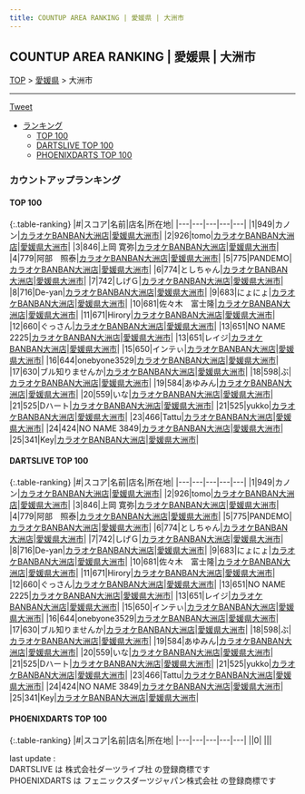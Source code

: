 ```yaml
---
title: COUNTUP AREA RANKING | 愛媛県 | 大洲市
---
```

## COUNTUP AREA RANKING | 愛媛県 | 大洲市

[TOP](/darts/rank/) > [愛媛県](/darts/rank/愛媛県/) > 大洲市

___

<a href="https://twitter.com/share?ref_src=twsrc%5Etfw" data-text="COUNTUP AREA RANKING | 愛媛県大洲市" class="twitter-share-button" data-hashtags="DARTSLIVE,PHOENIXDARTS,darts,ダーツ" data-show-count="false">Tweet</a>

* [ランキング](#カウントアップランキング)
    * [TOP 100](#top-100)
    * [DARTSLIVE TOP 100](#dartslive-top-100)
    * [PHOENIXDARTS TOP 100](#phoenixdarts-top-100)

### カウントアップランキング

#### TOP 100



{:.table-ranking}
|#|スコア|名前|店名|所在地|
|---|---|---|---|---|
|1|949|<span class="rank-name-dl">カノン</span>|<a href="https://search.dartslive.com/jp/shop/d6f04850fcaca1380d9b047a20a7ba1e">カラオケBANBAN大洲店</a>|<a href="/darts/rank/愛媛県/大洲市">愛媛県大洲市</a>|
|2|926|<span class="rank-name-dl">tomo</span>|<a href="https://search.dartslive.com/jp/shop/d6f04850fcaca1380d9b047a20a7ba1e">カラオケBANBAN大洲店</a>|<a href="/darts/rank/愛媛県/大洲市">愛媛県大洲市</a>|
|3|846|<span class="rank-name-dl">上岡 寛弥</span>|<a href="https://search.dartslive.com/jp/shop/d6f04850fcaca1380d9b047a20a7ba1e">カラオケBANBAN大洲店</a>|<a href="/darts/rank/愛媛県/大洲市">愛媛県大洲市</a>|
|4|779|<span class="rank-name-dl">阿部　照泰</span>|<a href="https://search.dartslive.com/jp/shop/d6f04850fcaca1380d9b047a20a7ba1e">カラオケBANBAN大洲店</a>|<a href="/darts/rank/愛媛県/大洲市">愛媛県大洲市</a>|
|5|775|<span class="rank-name-dl">PANDEMO</span>|<a href="https://search.dartslive.com/jp/shop/d6f04850fcaca1380d9b047a20a7ba1e">カラオケBANBAN大洲店</a>|<a href="/darts/rank/愛媛県/大洲市">愛媛県大洲市</a>|
|6|774|<span class="rank-name-dl">としちゃん</span>|<a href="https://search.dartslive.com/jp/shop/d6f04850fcaca1380d9b047a20a7ba1e">カラオケBANBAN大洲店</a>|<a href="/darts/rank/愛媛県/大洲市">愛媛県大洲市</a>|
|7|742|<span class="rank-name-dl">しげＧ</span>|<a href="https://search.dartslive.com/jp/shop/d6f04850fcaca1380d9b047a20a7ba1e">カラオケBANBAN大洲店</a>|<a href="/darts/rank/愛媛県/大洲市">愛媛県大洲市</a>|
|8|716|<span class="rank-name-dl">De-yan</span>|<a href="https://search.dartslive.com/jp/shop/d6f04850fcaca1380d9b047a20a7ba1e">カラオケBANBAN大洲店</a>|<a href="/darts/rank/愛媛県/大洲市">愛媛県大洲市</a>|
|9|683|<span class="rank-name-dl">にょにょ</span>|<a href="https://search.dartslive.com/jp/shop/d6f04850fcaca1380d9b047a20a7ba1e">カラオケBANBAN大洲店</a>|<a href="/darts/rank/愛媛県/大洲市">愛媛県大洲市</a>|
|10|681|<span class="rank-name-dl">佐々木　富士隆</span>|<a href="https://search.dartslive.com/jp/shop/d6f04850fcaca1380d9b047a20a7ba1e">カラオケBANBAN大洲店</a>|<a href="/darts/rank/愛媛県/大洲市">愛媛県大洲市</a>|
|11|671|<span class="rank-name-dl">Hirory</span>|<a href="https://search.dartslive.com/jp/shop/d6f04850fcaca1380d9b047a20a7ba1e">カラオケBANBAN大洲店</a>|<a href="/darts/rank/愛媛県/大洲市">愛媛県大洲市</a>|
|12|660|<span class="rank-name-dl">ぐっさん</span>|<a href="https://search.dartslive.com/jp/shop/d6f04850fcaca1380d9b047a20a7ba1e">カラオケBANBAN大洲店</a>|<a href="/darts/rank/愛媛県/大洲市">愛媛県大洲市</a>|
|13|651|<span class="rank-name-dl">NO NAME 2225</span>|<a href="https://search.dartslive.com/jp/shop/d6f04850fcaca1380d9b047a20a7ba1e">カラオケBANBAN大洲店</a>|<a href="/darts/rank/愛媛県/大洲市">愛媛県大洲市</a>|
|13|651|<span class="rank-name-dl">レイジ</span>|<a href="https://search.dartslive.com/jp/shop/d6f04850fcaca1380d9b047a20a7ba1e">カラオケBANBAN大洲店</a>|<a href="/darts/rank/愛媛県/大洲市">愛媛県大洲市</a>|
|15|650|<span class="rank-name-dl">インテぃ</span>|<a href="https://search.dartslive.com/jp/shop/d6f04850fcaca1380d9b047a20a7ba1e">カラオケBANBAN大洲店</a>|<a href="/darts/rank/愛媛県/大洲市">愛媛県大洲市</a>|
|16|644|<span class="rank-name-dl">onebyone3529</span>|<a href="https://search.dartslive.com/jp/shop/d6f04850fcaca1380d9b047a20a7ba1e">カラオケBANBAN大洲店</a>|<a href="/darts/rank/愛媛県/大洲市">愛媛県大洲市</a>|
|17|630|<span class="rank-name-dl">ブル知りませんか</span>|<a href="https://search.dartslive.com/jp/shop/d6f04850fcaca1380d9b047a20a7ba1e">カラオケBANBAN大洲店</a>|<a href="/darts/rank/愛媛県/大洲市">愛媛県大洲市</a>|
|18|598|<span class="rank-name-dl">ぶ</span>|<a href="https://search.dartslive.com/jp/shop/d6f04850fcaca1380d9b047a20a7ba1e">カラオケBANBAN大洲店</a>|<a href="/darts/rank/愛媛県/大洲市">愛媛県大洲市</a>|
|19|584|<span class="rank-name-dl">あゆみん</span>|<a href="https://search.dartslive.com/jp/shop/d6f04850fcaca1380d9b047a20a7ba1e">カラオケBANBAN大洲店</a>|<a href="/darts/rank/愛媛県/大洲市">愛媛県大洲市</a>|
|20|559|<span class="rank-name-dl">いな</span>|<a href="https://search.dartslive.com/jp/shop/d6f04850fcaca1380d9b047a20a7ba1e">カラオケBANBAN大洲店</a>|<a href="/darts/rank/愛媛県/大洲市">愛媛県大洲市</a>|
|21|525|<span class="rank-name-dl">Dハート</span>|<a href="https://search.dartslive.com/jp/shop/d6f04850fcaca1380d9b047a20a7ba1e">カラオケBANBAN大洲店</a>|<a href="/darts/rank/愛媛県/大洲市">愛媛県大洲市</a>|
|21|525|<span class="rank-name-dl">yukko</span>|<a href="https://search.dartslive.com/jp/shop/d6f04850fcaca1380d9b047a20a7ba1e">カラオケBANBAN大洲店</a>|<a href="/darts/rank/愛媛県/大洲市">愛媛県大洲市</a>|
|23|466|<span class="rank-name-dl">Tattu</span>|<a href="https://search.dartslive.com/jp/shop/d6f04850fcaca1380d9b047a20a7ba1e">カラオケBANBAN大洲店</a>|<a href="/darts/rank/愛媛県/大洲市">愛媛県大洲市</a>|
|24|424|<span class="rank-name-dl">NO NAME 3849</span>|<a href="https://search.dartslive.com/jp/shop/d6f04850fcaca1380d9b047a20a7ba1e">カラオケBANBAN大洲店</a>|<a href="/darts/rank/愛媛県/大洲市">愛媛県大洲市</a>|
|25|341|<span class="rank-name-dl">Key</span>|<a href="https://search.dartslive.com/jp/shop/d6f04850fcaca1380d9b047a20a7ba1e">カラオケBANBAN大洲店</a>|<a href="/darts/rank/愛媛県/大洲市">愛媛県大洲市</a>|


#### DARTSLIVE TOP 100



{:.table-ranking}
|#|スコア|名前|店名|所在地|
|---|---|---|---|---|
|1|949|<span class="rank-name-dl">カノン</span>|<a href="https://search.dartslive.com/jp/shop/d6f04850fcaca1380d9b047a20a7ba1e">カラオケBANBAN大洲店</a>|<a href="/darts/rank/愛媛県/大洲市">愛媛県大洲市</a>|
|2|926|<span class="rank-name-dl">tomo</span>|<a href="https://search.dartslive.com/jp/shop/d6f04850fcaca1380d9b047a20a7ba1e">カラオケBANBAN大洲店</a>|<a href="/darts/rank/愛媛県/大洲市">愛媛県大洲市</a>|
|3|846|<span class="rank-name-dl">上岡 寛弥</span>|<a href="https://search.dartslive.com/jp/shop/d6f04850fcaca1380d9b047a20a7ba1e">カラオケBANBAN大洲店</a>|<a href="/darts/rank/愛媛県/大洲市">愛媛県大洲市</a>|
|4|779|<span class="rank-name-dl">阿部　照泰</span>|<a href="https://search.dartslive.com/jp/shop/d6f04850fcaca1380d9b047a20a7ba1e">カラオケBANBAN大洲店</a>|<a href="/darts/rank/愛媛県/大洲市">愛媛県大洲市</a>|
|5|775|<span class="rank-name-dl">PANDEMO</span>|<a href="https://search.dartslive.com/jp/shop/d6f04850fcaca1380d9b047a20a7ba1e">カラオケBANBAN大洲店</a>|<a href="/darts/rank/愛媛県/大洲市">愛媛県大洲市</a>|
|6|774|<span class="rank-name-dl">としちゃん</span>|<a href="https://search.dartslive.com/jp/shop/d6f04850fcaca1380d9b047a20a7ba1e">カラオケBANBAN大洲店</a>|<a href="/darts/rank/愛媛県/大洲市">愛媛県大洲市</a>|
|7|742|<span class="rank-name-dl">しげＧ</span>|<a href="https://search.dartslive.com/jp/shop/d6f04850fcaca1380d9b047a20a7ba1e">カラオケBANBAN大洲店</a>|<a href="/darts/rank/愛媛県/大洲市">愛媛県大洲市</a>|
|8|716|<span class="rank-name-dl">De-yan</span>|<a href="https://search.dartslive.com/jp/shop/d6f04850fcaca1380d9b047a20a7ba1e">カラオケBANBAN大洲店</a>|<a href="/darts/rank/愛媛県/大洲市">愛媛県大洲市</a>|
|9|683|<span class="rank-name-dl">にょにょ</span>|<a href="https://search.dartslive.com/jp/shop/d6f04850fcaca1380d9b047a20a7ba1e">カラオケBANBAN大洲店</a>|<a href="/darts/rank/愛媛県/大洲市">愛媛県大洲市</a>|
|10|681|<span class="rank-name-dl">佐々木　富士隆</span>|<a href="https://search.dartslive.com/jp/shop/d6f04850fcaca1380d9b047a20a7ba1e">カラオケBANBAN大洲店</a>|<a href="/darts/rank/愛媛県/大洲市">愛媛県大洲市</a>|
|11|671|<span class="rank-name-dl">Hirory</span>|<a href="https://search.dartslive.com/jp/shop/d6f04850fcaca1380d9b047a20a7ba1e">カラオケBANBAN大洲店</a>|<a href="/darts/rank/愛媛県/大洲市">愛媛県大洲市</a>|
|12|660|<span class="rank-name-dl">ぐっさん</span>|<a href="https://search.dartslive.com/jp/shop/d6f04850fcaca1380d9b047a20a7ba1e">カラオケBANBAN大洲店</a>|<a href="/darts/rank/愛媛県/大洲市">愛媛県大洲市</a>|
|13|651|<span class="rank-name-dl">NO NAME 2225</span>|<a href="https://search.dartslive.com/jp/shop/d6f04850fcaca1380d9b047a20a7ba1e">カラオケBANBAN大洲店</a>|<a href="/darts/rank/愛媛県/大洲市">愛媛県大洲市</a>|
|13|651|<span class="rank-name-dl">レイジ</span>|<a href="https://search.dartslive.com/jp/shop/d6f04850fcaca1380d9b047a20a7ba1e">カラオケBANBAN大洲店</a>|<a href="/darts/rank/愛媛県/大洲市">愛媛県大洲市</a>|
|15|650|<span class="rank-name-dl">インテぃ</span>|<a href="https://search.dartslive.com/jp/shop/d6f04850fcaca1380d9b047a20a7ba1e">カラオケBANBAN大洲店</a>|<a href="/darts/rank/愛媛県/大洲市">愛媛県大洲市</a>|
|16|644|<span class="rank-name-dl">onebyone3529</span>|<a href="https://search.dartslive.com/jp/shop/d6f04850fcaca1380d9b047a20a7ba1e">カラオケBANBAN大洲店</a>|<a href="/darts/rank/愛媛県/大洲市">愛媛県大洲市</a>|
|17|630|<span class="rank-name-dl">ブル知りませんか</span>|<a href="https://search.dartslive.com/jp/shop/d6f04850fcaca1380d9b047a20a7ba1e">カラオケBANBAN大洲店</a>|<a href="/darts/rank/愛媛県/大洲市">愛媛県大洲市</a>|
|18|598|<span class="rank-name-dl">ぶ</span>|<a href="https://search.dartslive.com/jp/shop/d6f04850fcaca1380d9b047a20a7ba1e">カラオケBANBAN大洲店</a>|<a href="/darts/rank/愛媛県/大洲市">愛媛県大洲市</a>|
|19|584|<span class="rank-name-dl">あゆみん</span>|<a href="https://search.dartslive.com/jp/shop/d6f04850fcaca1380d9b047a20a7ba1e">カラオケBANBAN大洲店</a>|<a href="/darts/rank/愛媛県/大洲市">愛媛県大洲市</a>|
|20|559|<span class="rank-name-dl">いな</span>|<a href="https://search.dartslive.com/jp/shop/d6f04850fcaca1380d9b047a20a7ba1e">カラオケBANBAN大洲店</a>|<a href="/darts/rank/愛媛県/大洲市">愛媛県大洲市</a>|
|21|525|<span class="rank-name-dl">Dハート</span>|<a href="https://search.dartslive.com/jp/shop/d6f04850fcaca1380d9b047a20a7ba1e">カラオケBANBAN大洲店</a>|<a href="/darts/rank/愛媛県/大洲市">愛媛県大洲市</a>|
|21|525|<span class="rank-name-dl">yukko</span>|<a href="https://search.dartslive.com/jp/shop/d6f04850fcaca1380d9b047a20a7ba1e">カラオケBANBAN大洲店</a>|<a href="/darts/rank/愛媛県/大洲市">愛媛県大洲市</a>|
|23|466|<span class="rank-name-dl">Tattu</span>|<a href="https://search.dartslive.com/jp/shop/d6f04850fcaca1380d9b047a20a7ba1e">カラオケBANBAN大洲店</a>|<a href="/darts/rank/愛媛県/大洲市">愛媛県大洲市</a>|
|24|424|<span class="rank-name-dl">NO NAME 3849</span>|<a href="https://search.dartslive.com/jp/shop/d6f04850fcaca1380d9b047a20a7ba1e">カラオケBANBAN大洲店</a>|<a href="/darts/rank/愛媛県/大洲市">愛媛県大洲市</a>|
|25|341|<span class="rank-name-dl">Key</span>|<a href="https://search.dartslive.com/jp/shop/d6f04850fcaca1380d9b047a20a7ba1e">カラオケBANBAN大洲店</a>|<a href="/darts/rank/愛媛県/大洲市">愛媛県大洲市</a>|


#### PHOENIXDARTS TOP 100



{:.table-ranking}
|#|スコア|名前|店名|所在地|
|---|---|---|---|---|
||0|<span class="rank-name-dl"> </span>|<a href=""></a>|<a href="/darts/rank//"></a>|


<div class="footer border-top border-gray-light mt-5 pt-3 text-right text-gray">
    last update : <span style="font-weight: italic" id="foot_last_modified"></span><br />
    DARTSLIVE は 株式会社ダーツライブ社 の登録商標です<br />
    PHOENIXDARTS は フェニックスダーツジャパン株式会社 の登録商標です<br />
</div>

<script src="https://cdnjs.cloudflare.com/ajax/libs/jquery.tablesorter/2.31.3/js/jquery.tablesorter.min.js" integrity="sha512-qzgd5cYSZcosqpzpn7zF2ZId8f/8CHmFKZ8j7mU4OUXTNRd5g+ZHBPsgKEwoqxCtdQvExE5LprwwPAgoicguNg==" crossorigin="anonymous" referrerpolicy="no-referrer"></script>
<link rel="stylesheet" href="https://cdnjs.cloudflare.com/ajax/libs/jquery.tablesorter/2.31.3/css/theme.default.min.css" integrity="sha512-wghhOJkjQX0Lh3NSWvNKeZ0ZpNn+SPVXX1Qyc9OCaogADktxrBiBdKGDoqVUOyhStvMBmJQ8ZdMHiR3wuEq8+w==" crossorigin="anonymous" referrerpolicy="no-referrer" />
<script>
$(function() {
    $(".table-ranking").tablesorter({sortList:[[0, 0]]});
    $("#foot_last_modified").text(formatDate(new Date(document.lastModified), 'yyyy-MM-dd HH:mm:ss'));
});
</script>

<script async src="https://platform.twitter.com/widgets.js" charset="utf-8"></script>